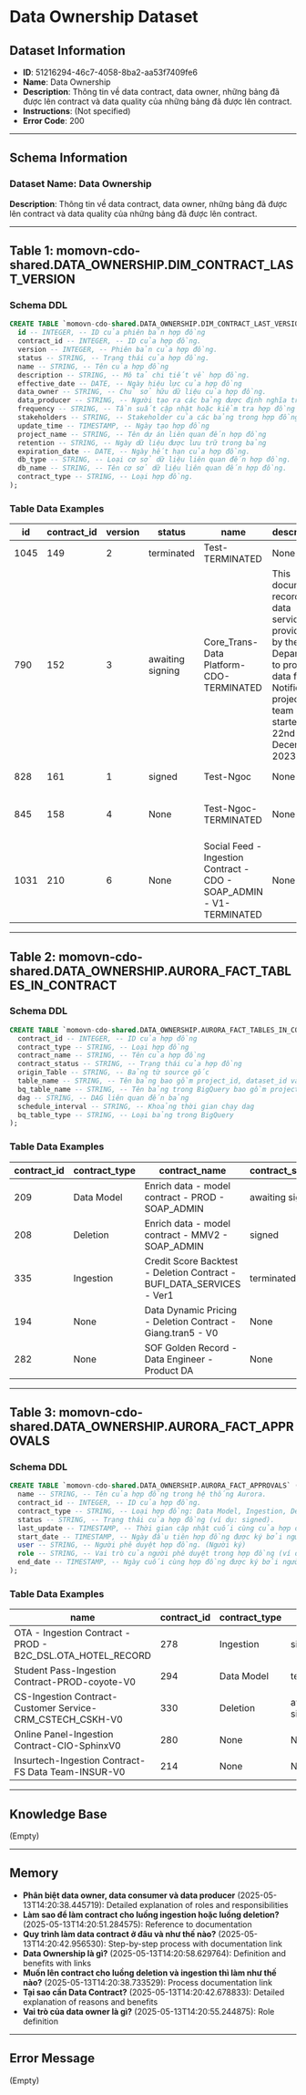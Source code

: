 # Data Ownership Dataset

## Dataset Information

- **ID**: 51216294-46c7-4058-8ba2-aa53f7409fe6
- **Name**: Data Ownership
- **Description**: Thông tin về data contract, data owner, những bảng đã được lên contract và data quality của những bảng đã được lên contract.
- **Instructions**: (Not specified)
- **Error Code**: 200

---

## Schema Information

### Dataset Name: Data Ownership

**Description**:
Thông tin về data contract, data owner, những bảng đã được lên contract và data quality của những bảng đã được lên contract.

---

## Table 1: momovn-cdo-shared.DATA_OWNERSHIP.DIM_CONTRACT_LAST_VERSION

### Schema DDL

```sql
CREATE TABLE `momovn-cdo-shared.DATA_OWNERSHIP.DIM_CONTRACT_LAST_VERSION` (
  id -- INTEGER, -- ID của phiên bản hợp đồng
  contract_id -- INTEGER, -- ID của hợp đồng.
  version -- INTEGER, -- Phiên bản của hợp đồng.
  status -- STRING, -- Trạng thái của hợp đồng.
  name -- STRING, -- Tên của hợp đồng
  description -- STRING, -- Mô tả chi tiết về hợp đồng.
  effective_date -- DATE, -- Ngày hiệu lực của hợp đồng
  data_owner -- STRING, -- Chủ sở hữu dữ liệu của hợp đồng.
  data_producer -- STRING, -- Người tạo ra các bảng được định nghĩa trong hợp đồng.
  frequency -- STRING, -- Tần suất cập nhật hoặc kiểm tra hợp đồng
  stakeholders -- STRING, -- Stakeholder của các bảng trong hợp đồng
  update_time -- TIMESTAMP, -- Ngày tạo hợp đồng
  project_name -- STRING, -- Tên dự án liên quan đến hợp đồng
  retention -- STRING, -- Ngày dữ liệu được lưu trữ trong bảng
  expiration_date -- DATE, -- Ngày hết hạn của hợp đồng.
  db_type -- STRING, -- Loại cơ sở dữ liệu liên quan đến hợp đồng.
  db_name -- STRING, -- Tên cơ sở dữ liệu liên quan đến hợp đồng.
  contract_type -- STRING, -- Loại hợp đồng.
);
```

### Table Data Examples

| id | contract_id | version | status | name | description | effective_date | data_owner | data_producer | frequency | stakeholders | update_time | project_name | retention | expiration_date | db_type | db_name | contract_type |
|----|-------------|---------|--------|------|-------------|----------------|------------|---------------|-----------|--------------|-------------|--------------|-----------|----------------|---------|---------|---------------|
| 1045 | 149 | 2 | terminated | Test-TERMINATED | None | 2024-01-01 | ngoc.nguyen21 | ngoc.nguyen21 | daily | None | 2024-08-16 08:12:52.648343+00 | Notification | None | 2024-12-31 | None | None | Data Model |
| 790 | 152 | 3 | awaiting signing | Core_Trans-Data Platform-CDO-TERMINATED | This document records the data services provided by the ITC Department to provide data for the Notification project team started on 22nd December 2023... | 2024-07-02 | tuyen.tran4 | tuyen.tran4 | Daily | | 2024-06-17 03:41:55.970829+00 | Accounting-Finance | 90 | 2025-08-02 | ORACLE | | Ingestion |
| 828 | 161 | 1 | signed | Test-Ngoc | None | 2024-08-02 | toan.vo | thu.vu | 1 | ngoc.nguyen21 | 2024-07-02 09:35:12.422557+00 | enrich_data | 365 | 2025-08-08 | | membership | Deletion |
| 845 | 158 | 4 | None | Test-Ngoc-TERMINATED | None | 2024-06-06 | | vu.nguyen4 | T-1: daily | thanh.luong; tri.chung; quynh.nguyen; nguyen.bui1 | 2024-07-03 02:26:52.037267+00 | OTA | | 2025-09-09 | STAR_ROCKS | b2ccfg | None |
| 1031 | 210 | 6 | None | Social Feed - Ingestion Contract - CDO - SOAP_ADMIN - V1-TERMINATED | None | 2024-03-25 | anh.pham16 | quang.nguyen2 | weekly | ngan.dong1 | 2024-08-09 03:26:52.629277+00 | None | 1 | 2025-05-28 | Oracle | 1 | None |

---

## Table 2: momovn-cdo-shared.DATA_OWNERSHIP.AURORA_FACT_TABLES_IN_CONTRACT

### Schema DDL

```sql
CREATE TABLE `momovn-cdo-shared.DATA_OWNERSHIP.AURORA_FACT_TABLES_IN_CONTRACT` (
  contract_id -- INTEGER, -- ID của hợp đồng
  contract_type -- STRING, -- Loại hợp đồng
  contract_name -- STRING, -- Tên của hợp đồng
  contract_status -- STRING, -- Trạng thái của hợp đồng
  origin_Table -- STRING, -- Bảng từ source gốc
  table_name -- STRING, -- Tên bảng bao gồm project_id, dataset_id và table_name
  bq_table_name -- STRING, -- Tên bảng trong BigQuery bao gồm project_id, dataset_id và table_name
  dag -- STRING, -- DAG liên quan đến bảng
  schedule_interval -- STRING, -- Khoảng thời gian chạy dag
  bq_table_type -- STRING, -- Loại bảng trong BigQuery
);
```

### Table Data Examples

| contract_id | contract_type | contract_name | contract_status | origin_Table | table_name | bq_table_name | dag | schedule_interval | bq_table_type |
|-------------|---------------|---------------|----------------|--------------|------------|---------------|-----|-------------------|---------------|
| 209 | Data Model | Enrich data - model contract - PROD - SOAP_ADMIN | awaiting signing | None | None | None | None | None | None |
| 208 | Deletion | Enrich data - model contract - MMV2 - SOAP_ADMIN | signed | F_NOTI_CONTENT | project-5400504384186300846.PUBSUB_STREAMING.USER_NOTIFICATION_V2 | project-5400504384186300846.PUBSUB_STREAMING.USER_NOTIFICATION_V2 | v2_soap_admin__9 | 20 3 * * * | PARTITION |
| 335 | Ingestion | Credit Score Backtest - Deletion Contract - BUFI_DATA_SERVICES - Ver1 | terminated | D_NOTI_FLOW | momovn-prod.HYDRA.NOTI_CAMPAIGN | momovn-prod.HYDRA.NOTI_CAMPAIGN | v2_b2c_cinema | 0 7 * * * | SHARD |
| 194 | None | Data Dynamic Pricing - Deletion Contract - Giang.tran5 - V0 | None | F_NOTI_ACTION | momovn-prod.HYDRA.NOTI_TEMPLATE | momovn-prod.HYDRA.NOTI_TEMPLATE | v2_soap_admin__10 | 30 4 * * * | None |
| 282 | None | SOF Golden Record - Data Engineer - Product DA | None | D_NOTI_TYPE | project-5400504384186300846.MBI_DA.D_OP_USER_PROFILE | project-5400504384186300846.MBI_DA.D_OP_USER_PROFILE | v2_b2c_ota_airline | 20 3,4 * * * | None |

---

## Table 3: momovn-cdo-shared.DATA_OWNERSHIP.AURORA_FACT_APPROVALS

### Schema DDL

```sql
CREATE TABLE `momovn-cdo-shared.DATA_OWNERSHIP.AURORA_FACT_APPROVALS` (
  name -- STRING, -- Tên của hợp đồng trong hệ thống Aurora.
  contract_id -- INTEGER, -- ID của hợp đồng.
  contract_type -- STRING, -- Loại hợp đồng: Data Model, Ingestion, Deletion.
  status -- STRING, -- Trạng thái của hợp đồng (ví dụ: signed).
  last_update -- TIMESTAMP, -- Thời gian cập nhật cuối cùng của hợp đồng.
  start_date -- TIMESTAMP, -- Ngày đầu tiên hợp đồng được ký bởi người phê duyệt
  user -- STRING, -- Người phê duyệt hợp đồng. (Người ký)
  role -- STRING, -- Vai trò của người phê duyệt trong hợp đồng (ví dụ: data_producer, approval, data_consumer).
  end_date -- TIMESTAMP, -- Ngày cuối cùng hợp đồng được ký bởi người phê duyệt
);
```

### Table Data Examples

| name | contract_id | contract_type | status | last_update | start_date | user | role | end_date |
|------|-------------|---------------|--------|-------------|------------|------|------|----------|
| OTA - Ingestion Contract - PROD - B2C_DSL.OTA_HOTEL_RECORD | 278 | Ingestion | signed | 2024-11-11 08:01:04.626956+00 | None | None | approval | None |
| Student Pass-Ingestion Contract-PROD-coyote-V0 | 294 | Data Model | terminated | 2024-10-18 07:11:59.669648+00 | 2024-10-31 09:51:47.573133+00 | toan.vo | data_producer | 2024-09-05 08:35:42.662265+00 |
| CS-Ingestion Contract-Customer Service-CRM_CSTECH_CSKH-V0 | 330 | Deletion | awaiting signing | 2024-11-07 10:06:19.574023+00 | 2024-09-13 10:31:11.632723+00 | hoang.nguyen15 | data_owner | 2024-09-11 09:47:18.554511+00 |
| Online Panel-Ingestion Contract-CIO-SphinxV0 | 280 | None | None | 2024-11-11 07:47:08.992716+00 | 2024-10-09 11:08:16.192708+00 | quoc.ho | None | 2024-01-15 07:36:43.934104+00 |
| Insurtech-Ingestion Contract-FS Data Team-INSUR-V0 | 214 | None | None | 2024-08-27 04:16:07.412505+00 | 2024-10-07 07:23:13.645630+00 | minh.dang7 | data_consumer | 2024-04-03 10:41:18.328194+00 |

---

## Knowledge Base

(Empty)

---

## Memory

- **Phân biệt data owner, data consumer và data producer** (2025-05-13T14:20:38.445719): Detailed explanation of roles and responsibilities
- **Làm sao để làm contract cho luồng ingestion hoặc luồng deletion?** (2025-05-13T14:20:51.284575): Reference to documentation
- **Quy trình làm data contract ở đâu và như thế nào?** (2025-05-13T14:20:42.956530): Step-by-step process with documentation link
- **Data Ownership là gì?** (2025-05-13T14:20:58.629764): Definition and benefits with links
- **Muốn lên contract cho luồng deletion và ingestion thì làm như thế nào?** (2025-05-13T14:20:38.733529): Process documentation link
- **Tại sao cần Data Contract?** (2025-05-13T14:20:42.678833): Detailed explanation of reasons and benefits
- **Vai trò của data owner là gì?** (2025-05-13T14:20:55.244875): Role definition

---

## Error Message

(Empty)